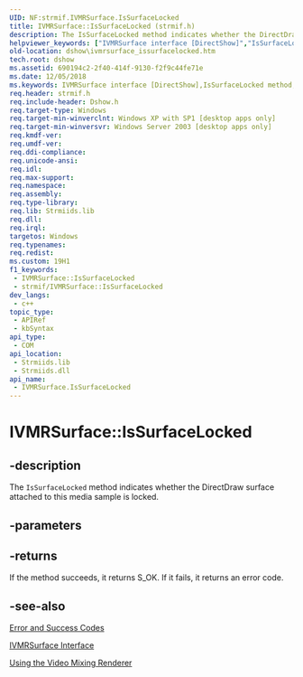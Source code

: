 ```yaml
---
UID: NF:strmif.IVMRSurface.IsSurfaceLocked
title: IVMRSurface::IsSurfaceLocked (strmif.h)
description: The IsSurfaceLocked method indicates whether the DirectDraw surface attached to this media sample is locked.
helpviewer_keywords: ["IVMRSurface interface [DirectShow]","IsSurfaceLocked method","IVMRSurface.IsSurfaceLocked","IVMRSurface::IsSurfaceLocked","IVMRSurfaceIsSurfaceLocked","IsSurfaceLocked","IsSurfaceLocked method [DirectShow]","IsSurfaceLocked method [DirectShow]","IVMRSurface interface","dshow.ivmrsurface_issurfacelocked","strmif/IVMRSurface::IsSurfaceLocked"]
old-location: dshow\ivmrsurface_issurfacelocked.htm
tech.root: dshow
ms.assetid: 690194c2-2f40-414f-9130-f2f9c44fe71e
ms.date: 12/05/2018
ms.keywords: IVMRSurface interface [DirectShow],IsSurfaceLocked method, IVMRSurface.IsSurfaceLocked, IVMRSurface::IsSurfaceLocked, IVMRSurfaceIsSurfaceLocked, IsSurfaceLocked, IsSurfaceLocked method [DirectShow], IsSurfaceLocked method [DirectShow],IVMRSurface interface, dshow.ivmrsurface_issurfacelocked, strmif/IVMRSurface::IsSurfaceLocked
req.header: strmif.h
req.include-header: Dshow.h
req.target-type: Windows
req.target-min-winverclnt: Windows XP with SP1 [desktop apps only]
req.target-min-winversvr: Windows Server 2003 [desktop apps only]
req.kmdf-ver: 
req.umdf-ver: 
req.ddi-compliance: 
req.unicode-ansi: 
req.idl: 
req.max-support: 
req.namespace: 
req.assembly: 
req.type-library: 
req.lib: Strmiids.lib
req.dll: 
req.irql: 
targetos: Windows
req.typenames: 
req.redist: 
ms.custom: 19H1
f1_keywords:
 - IVMRSurface::IsSurfaceLocked
 - strmif/IVMRSurface::IsSurfaceLocked
dev_langs:
 - c++
topic_type:
 - APIRef
 - kbSyntax
api_type:
 - COM
api_location:
 - Strmiids.lib
 - Strmiids.dll
api_name:
 - IVMRSurface.IsSurfaceLocked
---
```


# IVMRSurface::IsSurfaceLocked


## -description

The <code>IsSurfaceLocked</code> method indicates whether the DirectDraw surface attached to this media sample is locked.

## -parameters

## -returns

If the method succeeds, it returns S_OK. If it fails, it returns an error code.

## -see-also

<a href="https://docs.microsoft.com/windows/desktop/DirectShow/error-and-success-codes">Error and Success Codes</a>



<a href="https://docs.microsoft.com/windows/desktop/api/strmif/nn-strmif-ivmrsurface">IVMRSurface Interface</a>



<a href="https://docs.microsoft.com/windows/desktop/DirectShow/using-the-video-mixing-renderer">Using the Video Mixing Renderer</a>

